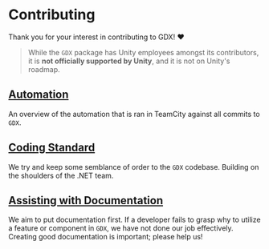 # Contributing

Thank you for your interest in contributing to GDX! :heart:

> While the `GDX` package has Unity employees amongst its contributors, it is **not officially supported by Unity**, and it is not on Unity's roadmap.

## [Automation](/manual/contributing/automation.html)

An overview of the automation that is ran in TeamCity against all commits to `GDX`.

## [Coding Standard](/manual/contributing/coding-standard.html)

We try and keep some semblance of order to the `GDX` codebase. Building on the shoulders of the .NET team.

## [Assisting with Documentation](/manual/contributing/documentation.html)

We aim to put documentation first. If a developer fails to grasp why to utilize a feature or component in `GDX`, we have not done our job effectively. Creating good documentation is important; please help us!
